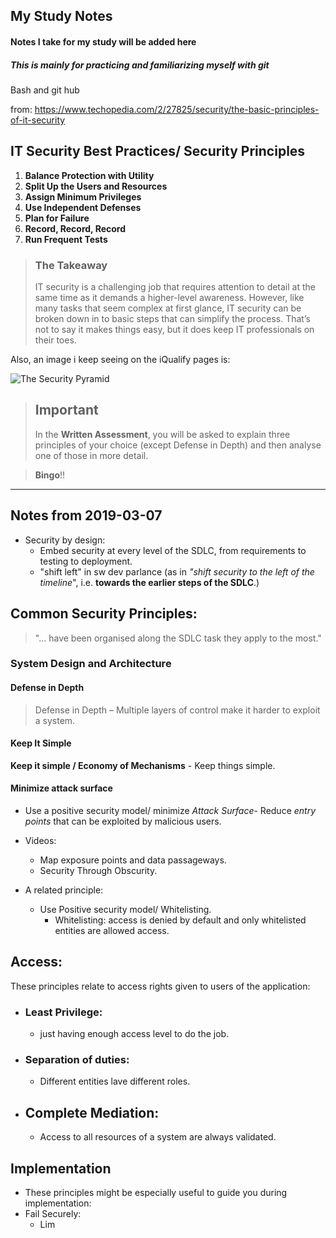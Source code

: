 ## My Study Notes
#### Notes I take for my study will be added here
##### This is mainly for practicing and familiarizing myself with git 
Bash and git hub

from: 
https://www.techopedia.com/2/27825/security/the-basic-principles-of-it-security

## **IT Security Best Practices/ Security Principles**  
1. **Balance Protection with Utility**  
2. **Split Up the Users and Resources**  
3. **Assign Minimum Privileges**  
4. **Use Independent Defenses**  
5. **Plan for Failure**  
6. **Record, Record, Record**  
7. **Run Frequent Tests**  

> ### **The Takeaway**
>
>IT security is a challenging job that requires attention to detail at 
the same time as it demands a higher-level awareness. However, like many 
tasks that seem complex at first glance, IT security can be broken down 
in to basic steps that can simplify the process. That’s not to say it 
makes things easy, but it does keep IT professionals on their toes.

Also, an image i keep seeing on the iQualify pages is: 

![The Security 
Pyramid](https://iqfy-storage.imgix.net/sFmmI3LTRCVrXMjHWoyN_security_pyramid___principles.jpg)

 

> ## Important
>In the **Written Assessment**, you will be asked to explain three 
principles 
of your choice (except Defense in Depth) and then analyse one of those in 
more detail. 


> **Bingo**!!
********************************************************************
## Notes from 2019-03-07
* Security by design:
  * Embed security at every level of the SDLC, from 
requirements to testing to deployment.
  * "shift left" in sw dev parlance (as in _"shift security to 
the left of the timeline_", i.e. **towards the earlier steps 
of the SDLC**.)

## Common Security Principles: 
> "... have been organised along the SDLC task they apply to 
>the most."  
### System Design and Architecture
#### Defense in Depth  
> Defense in Depth – Multiple layers of control make it harder 
to exploit a system.  
#### Keep It Simple 
**Keep it simple / Economy of Mechanisms** - Keep things 
simple.  

#### Minimize attack surface  
* Use a positive security model/ minimize _Attack Surface_- 
Reduce _entry points_ that can be exploited by malicious 
users.  

* Videos: 
  * Map exposure points and data passageways.
  * Security Through Obscurity.

* A related principle:
  * Use Positive security model/ Whitelisting.  
    * Whitelisting: access is denied by default and only whitelisted 
entities are allowed access.  

## Access:
These principles relate to access rights given to users of the 
application: 
* ### Least Privilege:  
  * just having enough access level to do the job.
* ### Separation of duties:  
  * Different entities lave different roles.

* ## Complete Mediation:  
  * Access to all resources of a system are always validated.

## Implementation  
* These principles might be especially useful to guide you 
during implementation:  
 * Fail Securely: 
   * Lim
